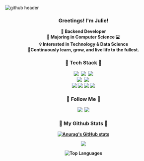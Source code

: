 <!-- ![header](https://capsule-render.vercel.app/api?type=slice&color=gradient&height=160&section=header&text=Hi!%20I'm%20Hyein!&fontAlign=50&fontAlignY=70&fontSize=90&fontColor=000000)
 -->
![github header](https://user-images.githubusercontent.com/130271406/230815311-a0f7eba2-e2ac-443b-99eb-4d9abbdd0d56.jpg
)


<h3 align="center"> Greetings! I'm Julie!</h3>
<p align="center">
  <b>🧠 Backend Developer</b> <br>
  <b>🌱 Majoring in Computer Science 💻</b><br>
  <b>💡 Interested in Technology & Data Science <br>
  <b>🕺Continuously learn, grow, and live life to the fullest.
</p>

<h3 align="center">🚀 Tech Stack 🚀</h3>
<p align="center">
  <img src="https://img.shields.io/badge/Java-0099E5?style=flat-square&logo=java&logoColor=white"/></a>&nbsp
  <img src="https://img.shields.io/badge/Python-3766AB?style=flat-square&logo=Python&logoColor=white"/></a>&nbsp
  <img src="https://img.shields.io/badge/Spring-6DB33F?style=flat-square&logo=Spring&logoColor=white"/>
  <br>
  <img src="https://img.shields.io/badge/Intellijidea-000000?style=flat-square&logo=intellijidea&logoColor=white"/></a>&nbsp 
  <img src="https://img.shields.io/badge/VScode-007ACC?style=flat-square&logo=visualstudiocode&logoColor=white"/></a>&nbsp 
  <br>  
  <img src="https://img.shields.io/badge/AWS-232F3E?style=flat-square&logo=amazonaws&logoColor=white"/>
  <img src="https://img.shields.io/badge/Ubuntu-E95420?style=flat-square&logo=Ubuntu&logoColor=white"/>
  <img src="https://img.shields.io/badge/MySQL-4479A1?style=flat-square&logo=MySQL&logoColor=white"/>
  <img src="https://img.shields.io/badge/Postman-FF6C37?style=flat-square&logo=Postman&logoColor=white"/>
</p>

<h3 align="center">🌷 Follow Me 🌷</h3>
<p align="center">
  <a href="https://julie-mingu.tistory.com/"><img src="https://img.shields.io/badge/Tech%20Blog-E9568E?style=flat-square&logo=googlehome&logoColor=white&link=https://julie-mingu.tistory.com/"/></a>&nbsp
  <a href="mailto:jiyun3664@gmail.com"><img src="https://img.shields.io/badge/Gmail-FFCD00?style=flat-square&logo=Gmail&logoColor=white&link=jiyun3664@gmail.com"/></a>
</p>

<h3 align="center">🦄 My Github Stats 🦄</h3>
<div align="center">
 
[![Anurag's GitHub stats](https://github-readme-stats.vercel.app/api?username=julie-min&hide_title=true&show_icons=true&include_all_commits=true&disable_animations=true&theme=graywhite)](https://github.com/anuraghazra/github-readme-stats)
</div>
<p align="center">
<a href="https://hits.seeyoufarm.com"><img src="https://hits.seeyoufarm.com/api/count/incr/badge.svg?url=https%3A%2F%2Fgithub.com%2Fjulie-min&count_bg=%2363D1E9&title_bg=%23BDBFBD&icon=apachespark.svg&icon_color=%23FFFFFF&title=hits&edge_flat=false"/></a>
</p>

<p align="center">
  <img src="https://github-readme-stats.vercel.app/api/top-langs/?username=julie-min&layout=compact" alt="Top Languages" />
</p>


